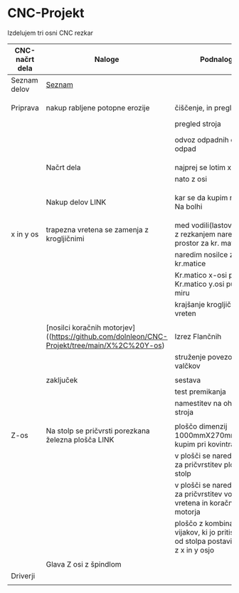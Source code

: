 # CNC-Projekt

Izdelujem tri osni CNC rezkar


| CNC-načrt dela      | Naloge                                                                 | Podnaloge                                                               |status                                   |
|---------------------|------------------------------------------------------------------------|-------------------------------------------------------------------------|-----------------------------------------|
| Seznam delov        | [Seznam](https://github.com/dolnleon/CNC-Projekt/blob/main/SeznamDelov.md) |                                                                     |                                         |
|                     |                                                                        |                                                                         |                                         |
| Priprava            | nakup rabljene potopne erozije                                         | čiščenje, in pregled stroja                                             | narejeno - kupil za 200EUR              |
|                     |                                                                        | pregled stroja                                                          | narejeno                                |
|                     |                                                                        | odvoz odpadnih delov na odpad                                           | narejeno - dobil 60EUR za staro železo  |
|                     |                                                                        |                                                                         |                                         |
|                     | Načrt dela                                                             | najprej se lotim x in y osi                                             |                                         |
|                     |                                                                        | nato z osi                                                              |                                         |
|                     |                                                                        |                                                                         |                                         |
|                     | Nakup delov LINK                                                       | kar se da kupim rabljeno Na bolhi                                       | narejeno(dolžen ti je še nekaj delov)   |
|                     |                                                                        |                                                                         |                                         |
| x in y os           | trapezna vretena se zamenja z krogljičnimi                             | med vodili(lastovičji rep) z rezkanjem naredim prostor za kr. matice    | narejeno                                |
|                     |                                                                        | naredim nosilce za kr.matice                                            |                                         |
|                     |                                                                        | Kr.matico x-osi pobrusim, Kr.matico y.osi pustim pri miru               | narejeno                                |
|                     |                                                                        | krajšanje krogljičnih vreten                                            |                                         |
|                     |                                                                        |                                                                         |                                         |
|                     | [nosilci koračnih motorjev]((https://github.com/dolnleon/CNC-Projekt/tree/main/X%2C%20Y-os) | Izrez Flančnih                                     |                                         |
|                     |                                                                        | struženje povezovalnih valčkov                                          |                                         |
|                     |                                                                        |                                                                         |                                         |
|                     | zaključek                                                              | sestava                                                                 |                                         |
|                     |                                                                        | test premikanja                                                         |                                         |
|                     |                                                                        | namestitev na ohišje stroja                                             |                                         |
|                     |                                                                        |                                                                         |                                         |
| Z-os                | Na stolp se pričvrsti porezkana železna plošča LINK                    | ploščo dimenzij 1000mmX270mmx25mm kupim pri kovintradu                  |                                         |
|                     |                                                                        | v plošči se naredi luknje za pričvrstitev plošče na stolp               |                                         |
|                     |                                                                        | v plošči se naredi luknje za pričvrstitev vodil, vretena in koračnega motorja|                                    |
|                     |                                                                        | ploščo z kombinacijo vijakov, ki jo pritiskajo k in od stolpa postavim v vinkl z x in y osjo |                    |
|                     |                                                                        |                                                                         |                                         |
|                     | Glava Z osi z špindlom                                                 |                                                                         |                                         |
| Driverji            |                                                                        |                                                                         |                                         |
|                     |                                                                        |                                                                         |                                         |
